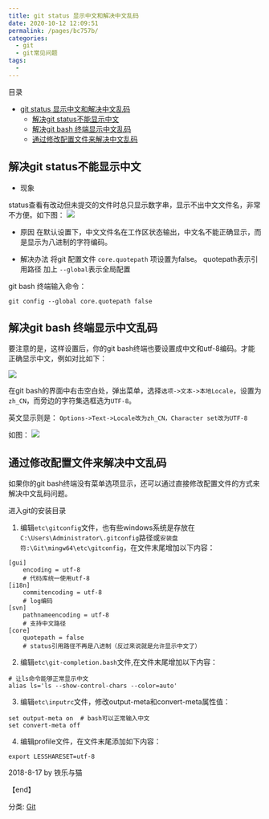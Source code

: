 ```yaml
---
title: git status 显示中文和解决中文乱码
date: 2020-10-12 12:09:51
permalink: /pages/bc757b/
categories:
  - git
  - git常见问题
tags:
  - 
---
```

目录

*   [git status 显示中文和解决中文乱码](#git-status-显示中文和解决中文乱码)
    *   [解决git status不能显示中文](#解决git-status不能显示中文)
    *   [解决git bash 终端显示中文乱码](#解决git-bash-终端显示中文乱码)
    *   [通过修改配置文件来解决中文乱码](#通过修改配置文件来解决中文乱码)

## 解决git status不能显示中文

*   现象

status查看有改动但未提交的文件时总只显示数字串，显示不出中文文件名，非常不方便。如下图：
![](https://www.tielemao.com/wp-content/uploads/2018/08/status-dig.jpg)

*   原因
    在默认设置下，中文文件名在工作区状态输出，中文名不能正确显示，而是显示为八进制的字符编码。

*   解决办法
    将git 配置文件 `core.quotepath` 项设置为false。
    quotepath表示引用路径
    加上 `--global`表示全局配置

git bash 终端输入命令：

```
git config --global core.quotepath false

```

## 解决git bash 终端显示中文乱码

要注意的是，这样设置后，你的git bash终端也要设置成中文和utf\-8编码。才能正确显示中文，例如对比如下：

![](https://www.tielemao.com/wp-content/uploads/2018/08/git-utf8.jpg)

在git bash的界面中右击空白处，弹出菜单，选择`选项->文本->本地Locale`，设置为`zh_CN`，而旁边的字符集选框选为`UTF-8`。

英文显示则是：
`Options->Text->Locale改为zh_CN，Character set改为UTF-8`

如图：
![](https://www.tielemao.com/wp-content/uploads/2018/08/git-zh-utf8.jpg)

## 通过修改配置文件来解决中文乱码

如果你的git bash终端没有菜单选项显示，还可以通过直接修改配置文件的方式来解决中文乱码问题。

进入git的安装目录

1.  编辑`etc\gitconfig`文件，也有些windows系统是存放在`C:\Users\Administrator\.gitconfig`路径或`安装盘符:\Git\mingw64\etc\gitconfig`，在文件末尾增加以下内容：

```
[gui]
    encoding = utf-8
    # 代码库统一使用utf-8
[i18n]
    commitencoding = utf-8
    # log编码
[svn]
    pathnameencoding = utf-8
    # 支持中文路径
[core]
	quotepath = false
	# status引用路径不再是八进制（反过来说就是允许显示中文了）

```

2.  编辑`etc\git-completion.bash`文件,在文件末尾增加以下内容：

```
# 让ls命令能够正常显示中文
alias ls='ls --show-control-chars --color=auto'

```

3.  编辑`etc\inputrc`文件，修改output\-meta和convert\-meta属性值：

```
set output-meta on  # bash可以正常输入中文
set convert-meta off

```

4.  编辑profile文件，在文件末尾添加如下内容：

```
export LESSHARESET=utf-8

```

2018\-8\-17
by 铁乐与猫

【end】

分类: [Git](https://www.cnblogs.com/tielemao/category/1262352.html)